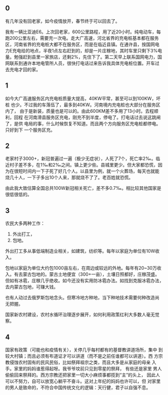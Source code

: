 
## 0

有几年没有回老家，如今疫情放开，春节终于可以回去了。

我有一辆比亚迪E6。上次回老家，600公里路程，用了近20小时。纯电动车，每
跑200公里左右，需要充一次电。走大广高速，河北省界的充电桩基本都在服务
区，河南省界的充电桩大都不在服务区，而是在临近县镇。在通许县，按国网电
力E充电给的地点，半夜1点左右赶到的，却是一片庄稼地，其时车里只剩下3%电
量。勉强赶到县里一家旅店，还剩2%，先住下了。第二天早上联系国网电力，国
网联系到通许本地电管所人员，很快打电话过来告诉我具体充电桩位置。开车过
去充电才回的家。

## 1

如今大广高速服务区内充电桩质量大提高，40KW平常，甚至可以到100KW，坏桩
也少。不过我的车落伍了，最多到40KW。河南境内充电桩也大部分在服务区内了，
由于是新装，质量也是可以的。由此600KM差不多用了13小时。去程顺利，回程
在河南滑县服务区充电，刚充不到半度，停电了。打电话过去说这跳闸了，是供
电局的事，什么时候恢复不知道。而且两个方向服务区充电桩都停电。只好到下
一个服务区充。

## 2

老家村子3000+，新冠普遍过一遍（极少无症状），人死了7个，死亡率2‰。临
近村子差不多，在1‰和2‰之间。镇上更少些。县城里更少。但大家都恐慌，因
为在很短时间内一下子死了好几个人。以县里为例，就一个火葬场，每天也就能
烧几十人，一下子多出10个人来，那就烧不了了。老百姓就恐慌。

由此我大致估算全国总共100W新冠相关死亡，差不多0.7‰。相比较其他国家是
很低很低的。

## 3

农民大多两种工作：
1. 外出打工，
2. 包地。

外出打工多从事低端制造业相关，如建筑，纺织等。每年以家庭为单位有10W收
入。

包地以家庭为单位大约包1000亩左右，在周边或较远的外地。每年有20~30万收
入。有去蒙古包地的。蒙古土地便宜（300+一亩），土壤日照都好，庄稼茂盛。
但如有冰雹，庄稼几乎绝收。如今还没有实用防冰雹办法。如找到克服冰雹办法，
去内蒙古包地，可赚大钱。

也有人动过去俄罗斯包地念头。但寒冷地方种地，当下种地技术需要何种改造尚
无把握。

国家新农村建设，农村水循环治理逐步展开，如何利用政策红利大多数人毫无觉
察。

## 4

国家有政策（可能也和疫情有关），关停几乎每村都有的基督教讲道场所，集中
到较大村镇；而且必须有布道证才可以讲道（而不是之前任谁都可以讲道）。西
方宗教侵蚀农村固有的民风民俗，比如祭拜祖宗之类，而且大多是从家庭的母亲
入手。家里的妈妈谁惹得起呀。我爷爷坟前只见到零星的祭拜， 有些还是家里
男人偷偷回来祭拜的。西方宗教还把家里一切大小麻烦事都揽到“主”的头上，
因此人可以不努力，自可以放宽心躺平不奋斗。这对上年纪的妈妈也许可以，但
对家里的男人是致命的，不符合中国传统文化的逻辑：天行健，君子以自强不息。






